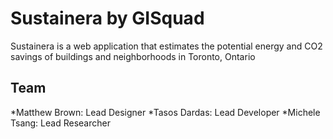 # **Sustainera by GISquad**
Sustainera is a web application that estimates the potential energy and CO2 savings of buildings and neighborhoods in Toronto, Ontario
## Team
*Matthew Brown: Lead Designer
*Tasos Dardas: Lead Developer
*Michele Tsang: Lead Researcher 
